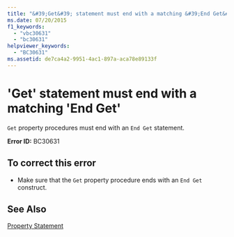 ```yaml
---
title: "&#39;Get&#39; statement must end with a matching &#39;End Get&#39;"
ms.date: 07/20/2015
f1_keywords: 
  - "vbc30631"
  - "bc30631"
helpviewer_keywords: 
  - "BC30631"
ms.assetid: de7ca4a2-9951-4ac1-897a-aca78e89133f
---
```

# &#39;Get&#39; statement must end with a matching &#39;End Get&#39;
`Get` property procedures must end with an `End Get` statement.  
  
 **Error ID:** BC30631  
  
## To correct this error  
  
- Make sure that the `Get` property procedure ends with an `End Get` construct.  
  
## See Also  
 [Property Statement](../../visual-basic/language-reference/statements/property-statement.md)  

